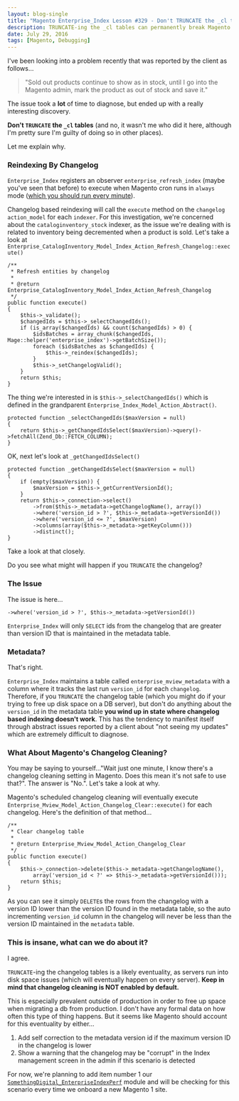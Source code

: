 ```yaml
---
layout: blog-single
title: "Magento Enterprise_Index Lesson #329 - Don't TRUNCATE the _cl tables"
description: TRUNCATE-ing the _cl tables can permanently break Magento Enterprise partial reindexing. I'll show you why that happens, and what you can do about it.
date: July 29, 2016
tags: [Magento, Debugging]
---
```


I've been looking into a problem recently that was reported by the client as follows...

> "Sold out products continue to show as in stock, until I go into the Magento admin, mark the product as out of stock and save it."

The issue took a **lot** of time to diagnose, but ended up with a really interesting discovery.

**Don't `TRUNCATE` the `_cl` tables** (and no, it wasn't me who did it here, although I'm pretty sure I'm guilty of doing so in other places). 

Let me explain why.

<!-- excerpt_separator -->

### Reindexing By Changelog

`Enterprise_Index` registers an observer `enterprise_refresh_index` (maybe you've seen that before) to execute when Magento cron runs in `always` mode ([which you should run every minute](http://davidalger.com/development/magento/a-new-breed-of-cron-in-magento-ee-1-13-2/)).

Changelog based reindexing will call the `execute` method on the `changelog` `action_model` for each `indexer`. For this investigation, we're concerned about the `cataloginventory_stock` indexer, as the issue we're dealing with is related to inventory being decremented when a product is sold. Let's take a look at `Enterprise_CatalogInventory_Model_Index_Action_Refresh_Changelog::execute()`

```php?start_inline=1
/**
 * Refresh entities by changelog
 *
 * @return Enterprise_CatalogInventory_Model_Index_Action_Refresh_Changelog
 */
public function execute()
{
    $this->_validate();
    $changedIds = $this->_selectChangedIds();
    if (is_array($changedIds) && count($changedIds) > 0) {
        $idsBatches = array_chunk($changedIds, Mage::helper('enterprise_index')->getBatchSize());
        foreach ($idsBatches as $changedIds) {
            $this->_reindex($changedIds);
        }
        $this->_setChangelogValid();
    }
    return $this;
}
``` 

The thing we're interested in is `$this->_selectChangedIds()` which is defined in the grandparent `Enterprise_Index_Model_Action_Abstract()`.

```php?start_inline=1
protected function _selectChangedIds($maxVersion = null)
{
    return $this->_getChangedIdsSelect($maxVersion)->query()->fetchAll(Zend_Db::FETCH_COLUMN);
}
```

OK, next let's look at `_getChangedIdsSelect()`

```php?start_inline=1
protected function _getChangedIdsSelect($maxVersion = null)
{
    if (empty($maxVersion)) {
        $maxVersion = $this->_getCurrentVersionId();
    }
    return $this->_connection->select()
        ->from($this->_metadata->getChangelogName(), array())
        ->where('version_id > ?', $this->_metadata->getVersionId())
        ->where('version_id <= ?', $maxVersion)
        ->columns(array($this->_metadata->getKeyColumn()))
        ->distinct();
}
```

Take a look at that closely.

Do you see what might will happen if you `TRUNCATE` the changelog?

### The Issue

The issue is here...

```php?start_inline=1
->where('version_id > ?', $this->_metadata->getVersionId())
```

`Enterprise_Index` will only `SELECT` ids from the changelog that are greater than version ID that is maintained in the metadata table.

### Metadata?

That's right. 

`Enterprise_Index` maintains a table called `enterprise_mview_metadata` with a column where it tracks the last run `version_id` for each `changelog`. Therefore, if you `TRUNCATE` the changelog table (which you might do if your trying to free up disk space on a DB server), but don't do anything about the `version_id` in the metadata table **you wind up in state where changelog based indexing doesn't work**. This has the tendency to manifest itself through abstract issues reported by a client about "not seeing my updates" which are extremely difficult to diagnose.

### What About Magento's Changelog Cleaning?

You may be saying to yourself..."Wait just one minute, I know there's a changelog cleaning setting in Magento. Does this mean it's not safe to use that?". The answer is "No.". Let's take a look at why.

Magento's scheduled changelog cleaning will eventually execute `Enterprise_Mview_Model_Action_Changelog_Clear::execute()` for each changelog. Here's the definition of that method...

```php?start_inline=1
/**
 * Clear changelog table
 *
 * @return Enterprise_Mview_Model_Action_Changelog_Clear
 */
public function execute()
{
    $this->_connection->delete($this->_metadata->getChangelogName(),
        array('version_id < ?' => $this->_metadata->getVersionId()));
    return $this;
}
```

As you can see it simply `DELETE`s the rows from the changelog with a version ID lower than the version ID found in the metadata table, so the auto incrementing `version_id` column in the changelog will never be less than the version ID maintained in the `metadata` table.

### This is insane, what can we do about it?

I agree.

`TRUNCATE`-ing the changelog tables is a likely eventuality, as servers run into disk space issues (which will eventually happen on every server). **Keep in mind that changelog cleaning is NOT enabled by default.**

This is especially prevalent outside of production in order to free up space when migrating a db from production. I don't have any formal data on how often this type of thing happens. But it seems like Magento should account for this eventuality by either...

1. Add self correction to the metadata version id if the maximum version ID in the changelog is lower
2. Show a warning that the changelog may be "corrupt" in the Index management screen in the admin if this scenario is detected

For now, we're planning to add item number 1 our  [`SomethingDigital_EnterpriseIndexPerf`](https://github.com/sdinteractive/SomethingDigital_EnterpriseIndexPerf/issues/19) module and will be checking for this scenario every time we onboard a new Magento 1 site.
